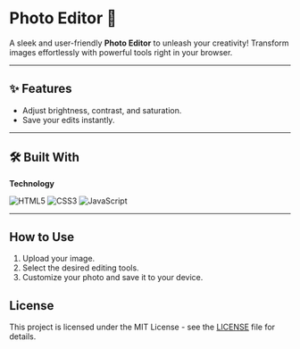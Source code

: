 # Photo Editor 🌟


A sleek and user-friendly **Photo Editor** to unleash your creativity! Transform images effortlessly with powerful tools right in your browser.

---

## ✨ Features  

- Adjust brightness, contrast, and saturation.  
- Save  your edits instantly.  

---

## 🛠️ Built With  

**Technology** 

![HTML5](https://img.shields.io/badge/-HTML5-E34F26?style=flat-square&logo=html5&logoColor=white)
![CSS3](https://img.shields.io/badge/-CSS3-1572B6?style=flat-square&logo=css3&logoColor=white) 
![JavaScript](https://img.shields.io/badge/-JavaScript-F7DF1E?style=flat-square&logo=javascript&logoColor=black)    


---

## How to Use
1. Upload your image.
2. Select the desired editing tools.
3. Customize your photo and save it to your device.

## License

This project is licensed under the MIT License - see the [LICENSE](MIT-LICENSE) file for details.

